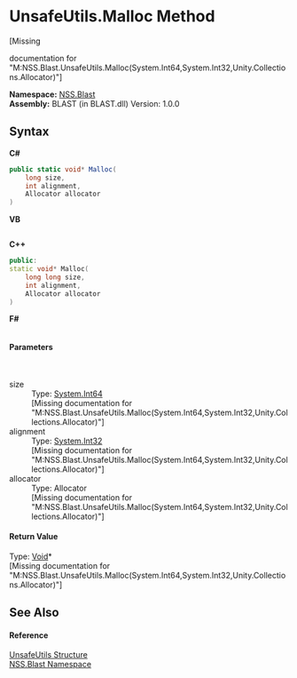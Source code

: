 # UnsafeUtils.Malloc Method 
 

\[Missing <summary> documentation for "M:NSS.Blast.UnsafeUtils.Malloc(System.Int64,System.Int32,Unity.Collections.Allocator)"\]

**Namespace:**&nbsp;<a href="88b55311-4a89-0894-e27a-e157e443c7f7">NSS.Blast</a><br />**Assembly:**&nbsp;BLAST (in BLAST.dll) Version: 1.0.0

## Syntax

**C#**<br />
``` C#
public static void* Malloc(
	long size,
	int alignment,
	Allocator allocator
)
```

**VB**<br />
``` VB

```

**C++**<br />
``` C++
public:
static void* Malloc(
	long long size, 
	int alignment, 
	Allocator allocator
)
```

**F#**<br />
``` F#

```


#### Parameters
&nbsp;<dl><dt>size</dt><dd>Type: <a href="https://docs.microsoft.com/dotnet/api/system.int64" target="_blank" rel="noopener noreferrer">System.Int64</a><br />\[Missing <param name="size"/> documentation for "M:NSS.Blast.UnsafeUtils.Malloc(System.Int64,System.Int32,Unity.Collections.Allocator)"\]</dd><dt>alignment</dt><dd>Type: <a href="https://docs.microsoft.com/dotnet/api/system.int32" target="_blank" rel="noopener noreferrer">System.Int32</a><br />\[Missing <param name="alignment"/> documentation for "M:NSS.Blast.UnsafeUtils.Malloc(System.Int64,System.Int32,Unity.Collections.Allocator)"\]</dd><dt>allocator</dt><dd>Type: Allocator<br />\[Missing <param name="allocator"/> documentation for "M:NSS.Blast.UnsafeUtils.Malloc(System.Int64,System.Int32,Unity.Collections.Allocator)"\]</dd></dl>

#### Return Value
Type: <a href="https://docs.microsoft.com/dotnet/api/system.void" target="_blank" rel="noopener noreferrer">Void</a>*<br />\[Missing <returns> documentation for "M:NSS.Blast.UnsafeUtils.Malloc(System.Int64,System.Int32,Unity.Collections.Allocator)"\]

## See Also


#### Reference
<a href="4ee5a03a-87f0-c42f-5907-c70bcd7e1fc0">UnsafeUtils Structure</a><br /><a href="88b55311-4a89-0894-e27a-e157e443c7f7">NSS.Blast Namespace</a><br />